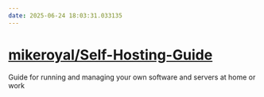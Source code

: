 ```yaml
---
date: 2025-06-24 18:03:31.033135
---
```


# [mikeroyal/Self-Hosting-Guide](https://github.com/mikeroyal/Self-Hosting-Guide)

Guide for running and managing your own software and servers at home or work